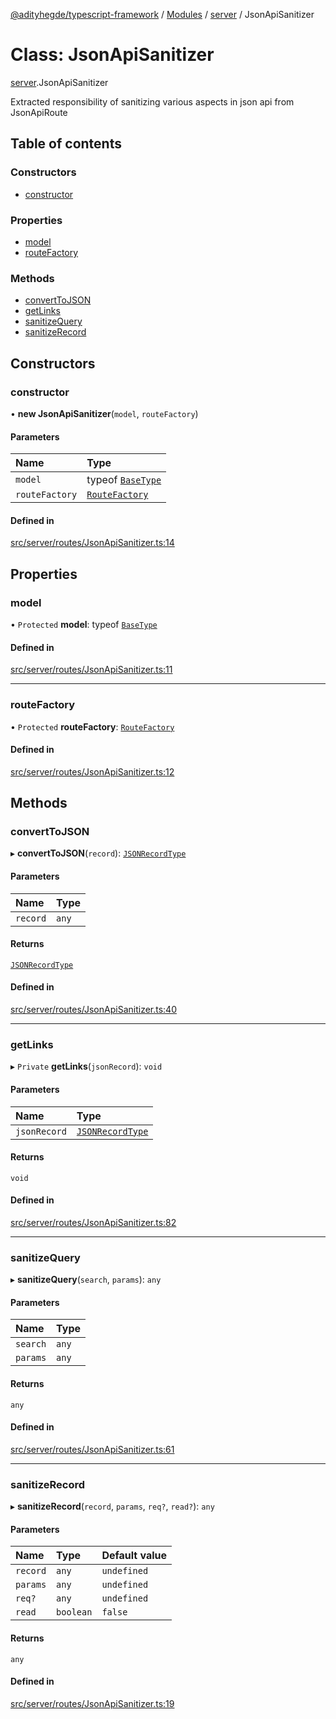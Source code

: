 [@adityhegde/typescript-framework](../README.md) / [Modules](../modules.md) / [server](../modules/server.md) / JsonApiSanitizer

# Class: JsonApiSanitizer

[server](../modules/server.md).JsonApiSanitizer

Extracted responsibility of sanitizing various aspects in json api from JsonApiRoute

## Table of contents

### Constructors

- [constructor](server.JsonApiSanitizer.md#constructor)

### Properties

- [model](server.JsonApiSanitizer.md#model)
- [routeFactory](server.JsonApiSanitizer.md#routefactory)

### Methods

- [convertToJSON](server.JsonApiSanitizer.md#converttojson)
- [getLinks](server.JsonApiSanitizer.md#getlinks)
- [sanitizeQuery](server.JsonApiSanitizer.md#sanitizequery)
- [sanitizeRecord](server.JsonApiSanitizer.md#sanitizerecord)

## Constructors

### constructor

• **new JsonApiSanitizer**(`model`, `routeFactory`)

#### Parameters

| Name | Type |
| :------ | :------ |
| `model` | typeof [`BaseType`](models.BaseType.md) |
| `routeFactory` | [`RouteFactory`](server.RouteFactory.md) |

#### Defined in

[src/server/routes/JsonApiSanitizer.ts:14](https://github.com/AdityaHegde/typescript-framework/blob/3d90755/src/server/routes/JsonApiSanitizer.ts#L14)

## Properties

### model

• `Protected` **model**: typeof [`BaseType`](models.BaseType.md)

#### Defined in

[src/server/routes/JsonApiSanitizer.ts:11](https://github.com/AdityaHegde/typescript-framework/blob/3d90755/src/server/routes/JsonApiSanitizer.ts#L11)

___

### routeFactory

• `Protected` **routeFactory**: [`RouteFactory`](server.RouteFactory.md)

#### Defined in

[src/server/routes/JsonApiSanitizer.ts:12](https://github.com/AdityaHegde/typescript-framework/blob/3d90755/src/server/routes/JsonApiSanitizer.ts#L12)

## Methods

### convertToJSON

▸ **convertToJSON**(`record`): [`JSONRecordType`](../modules/server.md#jsonrecordtype)

#### Parameters

| Name | Type |
| :------ | :------ |
| `record` | `any` |

#### Returns

[`JSONRecordType`](../modules/server.md#jsonrecordtype)

#### Defined in

[src/server/routes/JsonApiSanitizer.ts:40](https://github.com/AdityaHegde/typescript-framework/blob/3d90755/src/server/routes/JsonApiSanitizer.ts#L40)

___

### getLinks

▸ `Private` **getLinks**(`jsonRecord`): `void`

#### Parameters

| Name | Type |
| :------ | :------ |
| `jsonRecord` | [`JSONRecordType`](../modules/server.md#jsonrecordtype) |

#### Returns

`void`

#### Defined in

[src/server/routes/JsonApiSanitizer.ts:82](https://github.com/AdityaHegde/typescript-framework/blob/3d90755/src/server/routes/JsonApiSanitizer.ts#L82)

___

### sanitizeQuery

▸ **sanitizeQuery**(`search`, `params`): `any`

#### Parameters

| Name | Type |
| :------ | :------ |
| `search` | `any` |
| `params` | `any` |

#### Returns

`any`

#### Defined in

[src/server/routes/JsonApiSanitizer.ts:61](https://github.com/AdityaHegde/typescript-framework/blob/3d90755/src/server/routes/JsonApiSanitizer.ts#L61)

___

### sanitizeRecord

▸ **sanitizeRecord**(`record`, `params`, `req?`, `read?`): `any`

#### Parameters

| Name | Type | Default value |
| :------ | :------ | :------ |
| `record` | `any` | `undefined` |
| `params` | `any` | `undefined` |
| `req?` | `any` | `undefined` |
| `read` | `boolean` | `false` |

#### Returns

`any`

#### Defined in

[src/server/routes/JsonApiSanitizer.ts:19](https://github.com/AdityaHegde/typescript-framework/blob/3d90755/src/server/routes/JsonApiSanitizer.ts#L19)
